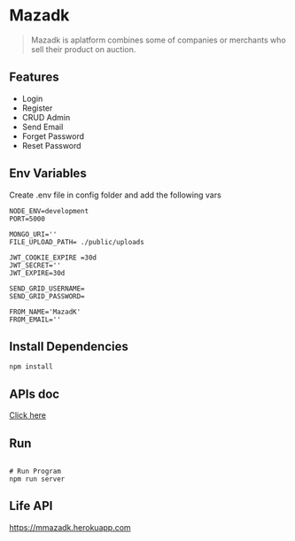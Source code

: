 
# Mazadk 

> Mazadk is aplatform combines some of companies or merchants who sell their product on auction.


## Features
- Login
- Register
- CRUD Admin 
- Send Email
- Forget Password
- Reset Password



## Env Variables

Create  .env file in config folder and add the following vars

```
NODE_ENV=development
PORT=5000

MONGO_URI=''
FILE_UPLOAD_PATH= ./public/uploads

JWT_COOKIE_EXPIRE =30d
JWT_SECRET=''
JWT_EXPIRE=30d

SEND_GRID_USERNAME=
SEND_GRID_PASSWORD=

FROM_NAME='MazadK'
FROM_EMAIL=''

```

## Install Dependencies

```
npm install
```

## APIs doc
[Click here](https://documenter.getpostman.com/view/8810063/TzJx8w1w)

## Run

```

# Run Program
npm run server

```
## Life API
https://mmazadk.herokuapp.com




